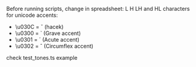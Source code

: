 Before running scripts, change in spreadsheet: L H LH and HL characters for unicode accents:

- \u030C = ˇ (hacek)
- \u0300 = ` (Grave accent)
- \u0301 = ´ (Acute accent)
- \u0302 = ˆ (Circumflex accent)

check test_tones.ts example